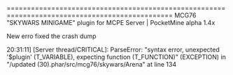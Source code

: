 
===============================================================================================
MCG76 "SKYWARS MINIGAME" plugin for MCPE Server | PocketMine alpha 1.4x

New erro fixed the crash dump

20:31:11] [Server thread/CRITICAL]: ParseError: "syntax error, unexpected '$plugin' (T_VARIABLE), expecting function (T_FUNCTION)" (EXCEPTION) in "/updated (30).phar/src/mcg76/skywars/Arena" at line 134
